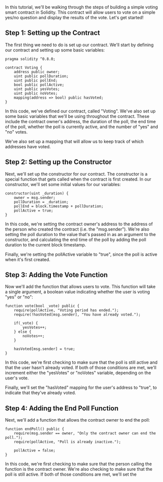 In this tutorial, we'll be walking through the steps of building a simple voting smart contract in Solidity. This contract will allow users to vote on a simple yes/no question and display the results of the vote. Let's get started!

## Step 1: Setting up the Contract
The first thing we need to do is set up our contract. We'll start by defining our contract and setting up some basic variables:
```solidity
pragma solidity ^0.8.0;

contract Voting {
    address public owner;
    uint public pollDuration;
    uint public pollEnd;
    bool public pollActive;
    uint public yesVotes;
    uint public noVotes;
    mapping(address => bool) public hasVoted;
}
```
In this code, we've defined our contract, called "Voting". We've also set up some basic variables that we'll be using throughout the contract. These include the contract owner's address, the duration of the poll, the end time of the poll, whether the poll is currently active, and the number of "yes" and "no" votes.

We've also set up a mapping that will allow us to keep track of which addresses have voted.

## Step 2: Setting up the Constructor

Next, we'll set up the constructor for our contract. The constructor is a special function that gets called when the contract is first created. In our constructor, we'll set some initial values for our variables:

```solidity
constructor(uint _duration) {
    owner = msg.sender;
    pollDuration = _duration;
    pollEnd = block.timestamp + pollDuration;
    pollActive = true;
}
```

In this code, we're setting the contract owner's address to the address of the person who created the contract (i.e. the "msg.sender"). We're also setting the poll duration to the value that's passed in as an argument to the constructor, and calculating the end time of the poll by adding the poll duration to the current block timestamp.

Finally, we're setting the pollActive variable to "true", since the poll is active when it's first created.

## Step 3: Adding the Vote Function

Now we'll add the function that allows users to vote. This function will take a single argument, a boolean value indicating whether the user is voting "yes" or "no":
```solidity
function vote(bool _vote) public {
    require(pollActive, "Voting period has ended.");
    require(!hasVoted[msg.sender], "You have already voted.");
    
    if(_vote) {
        yesVotes++;
    } else {
        noVotes++;
    }
    
    hasVoted[msg.sender] = true;
}
```
In this code, we're first checking to make sure that the poll is still active and that the user hasn't already voted. If both of those conditions are met, we'll increment either the "yesVotes" or "noVotes" variable, depending on the user's vote.

Finally, we'll set the "hasVoted" mapping for the user's address to "true", to indicate that they've already voted.

## Step 4: Adding the End Poll Function

Next, we'll add a function that allows the contract owner to end the poll:

```solidity
function endPoll() public {
    require(msg.sender == owner, "Only the contract owner can end the poll.");
    require(pollActive, "Poll is already inactive.");
    
    pollActive = false;
}
```

In this code, we're first checking to make sure that the person calling the function is the contract owner. We're also checking to make sure that the poll is still active. If both of those conditions are met, we'll set the 
